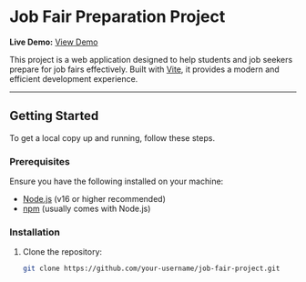 # Job Fair Preparation Project

**Live Demo:** [View Demo](https://job-fair-pi.vercel.app/)

This project is a web application designed to help students and job seekers prepare for job fairs effectively. Built with [Vite](https://vitejs.dev/), it provides a modern and efficient development experience.

---

## Getting Started

To get a local copy up and running, follow these steps.

### Prerequisites

Ensure you have the following installed on your machine:

- [Node.js](https://nodejs.org/) (v16 or higher recommended)
- [npm](https://www.npmjs.com/) (usually comes with Node.js)

### Installation

1. Clone the repository:
   ```bash
   git clone https://github.com/your-username/job-fair-project.git